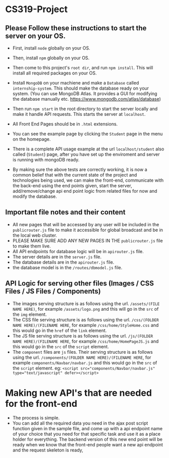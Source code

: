 # CS319-Project
## Please Follow these instructions to start the server on your OS.

- First, install `node` globally on your OS.
- Then, install `npm` globally on your OS.
- Then come to this project's `root dir`, and run `npm install`. This will install all required packages on your OS.

- Install `MongoDB` on your machiene and make a `Database` called `internship-system`. This should make the database ready on your system. (You can use MongoDB Atlas. It provides a GUI for modifying the database manually etc. https://www.mongodb.com/atlas/database)
- Then run `npm start` in the root directory to start the server locally and make it handle API requests. This starts the server at `localhost`.

- All Front End Pages should be in `.html` extensions.
- You can see the example page by clicking the `Student` page in the menu on the homepage.
- There is a complete API usage example at the url `localhost/student` also called (`Student`) page, after you have set up the enviroment and server is running with mongoDB ready.


- By making sure the above tests are correctly working, it is now a common belief that with the current state of the project and technologies being used, we can make the front-end, communicate with the back-end using the end points given, start the server, add/remove/change api end point logic from related files for now and modify the database.


## Important file notes and their content
- All new pages that will be accessed by any user will be included in the `publicrouter.js` file to make it accessible for global broadcast and be in the local web cluster.
- PLEASE MAKE SURE ADD ANY NEW PAGES IN THE `publicrouter.js` file to make them live.
- All API endpoints for database logic will be in `apirouter.js` file.
- The server details are in the `server.js` file.
- The database details are in the `apirouter.js` file.
- the database model is in the `/routes/dbmodel.js` file.


## API Logic for serving other files (Images / CSS Files / JS Files / Components)
- The images serving structure is as follows using the url. `/assets/(FILE NAME HERE)`, for example `/assets/logo.png` and this will go in the `src` of the `img` element.
- The CSS file serving structure is as follows using the url. `/css/(FOLDER NAME HERE)/(FILENAME HERE`, for example `/css/home/StyleHome.css` and this would go in the `href` of the `link` element.
- The JS file serving structure is as follows using the url. `/js/(FOLDER NAME HERE)/(FILENAME HERE`, for example `/css/home/HomePageJS.js` and this would go in the `src` of the `script` element.
- The `component` files are `js` files. Their serving structure is as follows using the url. `/components/(FOLDER NAME HERE)/(FILENAME HERE`, for example `components/Navbar/navbar.js` and this would go in the `src` of the `script` element. eg: `<script src="components/Navbar/navbar.js" type="text/javascript" defer></script>`


# Making new API's that are needed for the front-end
- The process is simple.
- You can add all the required data you need in the ajax post script function given in the sample file, and come up with a api endpoint name of your choice that you need for that specific task and use it as a place holder for everything. The backend version of this new end point will be ready when we know that the front-end people want a new api endpoint and the request skeleton is ready,
